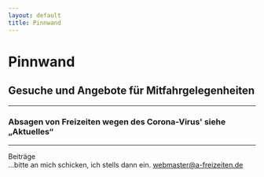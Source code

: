 ```yaml
---
layout: default
title: Pinnwand
---
```

# Pinnwand

## Gesuche und Angebote für Mitfahrgelegenheiten

----------------------------------------------------------------------------

### Absagen von Freizeiten wegen des Corona-Virus' siehe „Aktuelles“

----------------------------------------------------------------------------


Beiträge<br>
...bitte an mich schicken, ich stells dann ein.
<webmaster@a-freizeiten.de>

